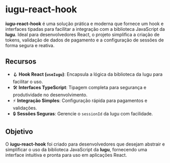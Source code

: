 # iugu-react-hook  

**iugu-react-hook** é uma solução prática e moderna que fornece um hook e interfaces tipadas para facilitar a integração com a biblioteca JavaScript da **Iugu**. Ideal para desenvolvedores React, o projeto simplifica a criação de tokens, validação de dados de pagamento e a configuração de sessões de forma segura e reativa.  

## Recursos  
- 🪝 **Hook React (`useIugu`)**: Encapsula a lógica da biblioteca da Iugu para facilitar o uso.  
- 🛠️ **Interfaces TypeScript**: Tipagem completa para segurança e produtividade no desenvolvimento.  
- ⚡ **Integração Simples**: Configuração rápida para pagamentos e validações.  
- 🔒 **Sessões Seguras**: Gerencie o `sessionId` da Iugu com facilidade.  

## Objetivo  
O **iugu-react-hook** foi criado para desenvolvedores que desejam abstrair e simplificar o uso da biblioteca JavaScript da **Iugu**, fornecendo uma interface intuitiva e pronta para uso em aplicações React.
